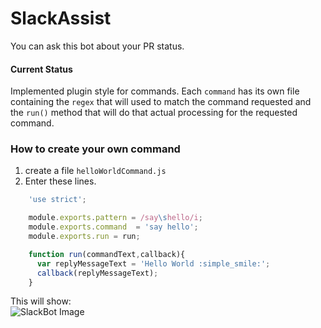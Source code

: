 # SlackAssist

You can ask this bot about your PR status.

#### Current Status
Implemented plugin style for commands. Each `command` has its own file containing the `regex` that will used to match the command requested and the `run()` method that will do that actual processing for the requested command.

### How to create your own command
  1. create a file `helloWorldCommand.js`
  2. Enter these lines. 

```javascript
    'use strict';

    module.exports.pattern = /say\shello/i;
    module.exports.command  = 'say hello';
    module.exports.run = run;

    function run(commandText,callback){
      var replyMessageText = 'Hello World :simple_smile:';
      callback(replyMessageText);
    }
```

This will show:<br>
![SlackBot Image](https://cloud.githubusercontent.com/assets/5207331/11071548/5f349ee8-8807-11e5-9a17-1edbb14ede16.png)
